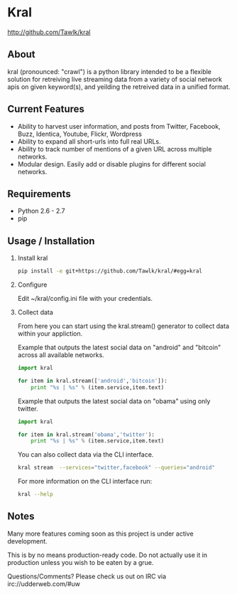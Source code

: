 # Kral #

<http://github.com/Tawlk/kral>

## About ##

kral (pronounced: "crawl") is a python library intended to be a flexible solution
for retreiving live streaming data from a variety of social network apis on given
keyword(s), and yeilding the retreived data in a unified format.

## Current Features ##

  * Ability to harvest user information, and posts from Twitter, Facebook, Buzz,
    Identica, Youtube, Flickr, Wordpress
  * Ability to expand all short-urls into full real URLs.
  * Ability to track number of mentions of a given URL across multiple networks.
  * Modular design. Easily add or disable plugins for different social networks.

## Requirements ##

  * Python 2.6 - 2.7
  * pip

## Usage / Installation ##

1. Install kral

    ```bash
    pip install -e git+https://github.com/Tawlk/kral/#egg=kral
    ```

2. Configure

    Edit ~/kral/config.ini file with your credentials.

3.  Collect data

    From here you can start using the kral.stream() generator to collect data
    within your appliction.

    Example that outputs the latest social data on "android" and "bitcoin" across
    all available networks.

    ```python
    import kral

    for item in kral.stream(['android','bitcoin']):
        print "%s | %s" % (item.service,item.text)
    ```

    Example that outputs the latest social data on "obama" using only twitter.

    ```python
    import kral

    for item in kral.stream('obama','twitter'):
        print "%s | %s" % (item.service,item.text)
    ```

    You can also collect data via the CLI interface.

    ```bash
    kral stream  --services="twitter,facebook" --queries="android"
    ```

    For more information on the CLI interface run:

    ```bash
    kral --help
    ```

## Notes ##

Many more features coming soon as this project is under active development.

This is by no means production-ready code. Do not actually use it in
production unless you wish to be eaten by a grue.

Questions/Comments? Please check us out on IRC via irc://udderweb.com/#uw
